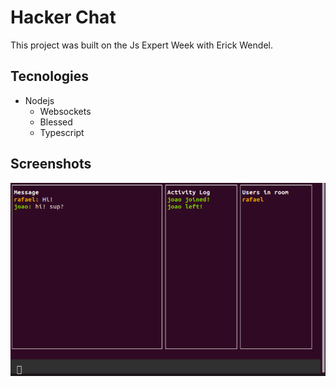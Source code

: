 # Hacker Chat
This project was  built on the Js Expert Week with Erick Wendel.


## Tecnologies
- Nodejs
    - Websockets
    - Blessed
    - Typescript

## Screenshots

<img src="./docs/chat.png" alt="home-page" width="600px"/>
